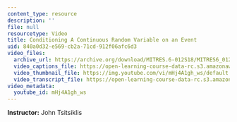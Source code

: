 ```yaml
---
content_type: resource
description: ''
file: null
resourcetype: Video
title: Conditioning A Continuous Random Variable on an Event
uid: 840a0d32-e569-cb2a-71cd-912f06afc6d3
video_files:
  archive_url: https://archive.org/download/MITRES.6-012S18/MITRES6_012S18_L09-02_300k.mp4
  video_captions_file: https://open-learning-course-data-rc.s3.amazonaws.com/res-6-012-introduction-to-probability-spring-2018/ba5e7af3464853ddb3f19e011e1eb59c_mHj4A1gh_ws.vtt
  video_thumbnail_file: https://img.youtube.com/vi/mHj4A1gh_ws/default.jpg
  video_transcript_file: https://open-learning-course-data-rc.s3.amazonaws.com/res-6-012-introduction-to-probability-spring-2018/403d214338011a67fda7be72c19b266b_mHj4A1gh_ws.pdf
video_metadata:
  youtube_id: mHj4A1gh_ws
---
```


**Instructor:** John Tsitsiklis